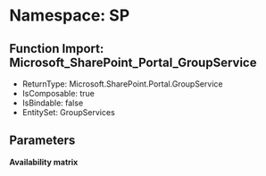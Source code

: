 # Namespace: SP

## Function Import: Microsoft_SharePoint_Portal_GroupService

- ReturnType: Microsoft.SharePoint.Portal.GroupService
- IsComposable: true
- IsBindable: false
- EntitySet: GroupServices

## Parameters

**Availability matrix**

